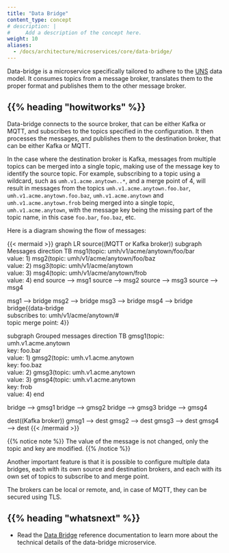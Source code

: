 ```yaml
---
title: "Data Bridge"
content_type: concept
# description: |
#     Add a description of the concept here.
weight: 10
aliases:
  - /docs/architecture/microservices/core/data-bridge/
---
```


<!-- overview -->

Data-bridge is a microservice specifically tailored to adhere to the
[UNS](https://learn.umh.app/lesson/navigating-data-flow-understanding-data-models/)
data model. It consumes topics from a message broker, translates them to
the proper format and publishes them to the other message broker.

<!-- body -->

## {{% heading "howitworks" %}}

Data-bridge connects to the source broker, that can be either Kafka or MQTT,
and subscribes to the topics specified in the configuration. It then processes
the messages, and publishes them to the destination broker, that can be either
Kafka or MQTT.

In the case where the destination broker is Kafka, messages from multiple topics
can be merged into a single topic, making use of the message key to identify
the source topic.
For example, subscribing to a topic using a wildcard, such as
`umh.v1.acme.anytown..*`, and a merge point of 4, will result in
messages from the topics `umh.v1.acme.anytown.foo.bar`,
`umh.v1.acme.anytown.foo.baz`, `umh.v1.acme.anytown` and `umh.v1.acme.anytown.frob`
being merged into a single topic, `umh.v1.acme.anytown`, with the message key
being the missing part of the topic name, in this case `foo.bar`, `foo.baz`, etc.

Here is a diagram showing the flow of messages:

{{< mermaid >}}
graph LR
source((MQTT or Kafka broker))
subgraph Messages
direction TB
msg1(topic: umh/v1/acme/anytown/foo/bar<br>value: 1)
msg2(topic: umh/v1/acme/anytown/foo/baz<br>value: 2)
msg3(topic: umh/v1/acme/anytown<br>value: 3)
msg4(topic: umh/v1/acme/anytown/frob<br>value: 4)
end
source --> msg1
source --> msg2
source --> msg3
source --> msg4

msg1 --> bridge
msg2 --> bridge
msg3 --> bridge
msg4 --> bridge
bridge{{data-bridge<br>subscribes to: umh/v1/acme/anytown/#<br>topic merge point: 4}}

subgraph Grouped messages
direction TB
gmsg1(topic: umh.v1.acme.anytown<br>key: foo.bar<br>value: 1)
gmsg2(topic: umh.v1.acme.anytown<br>key: foo.baz<br>value: 2)
gmsg3(topic: umh.v1.acme.anytown<br>value: 3)
gmsg4(topic: umh.v1.acme.anytown<br>key: frob<br>value: 4)
end

bridge --> gmsg1
bridge --> gmsg2
bridge --> gmsg3
bridge --> gmsg4

dest((Kafka broker))
gmsg1 --> dest
gmsg2 --> dest
gmsg3 --> dest
gmsg4 --> dest
{{< /mermaid >}}

{{% notice note %}}
The value of the message is not changed, only the topic and key are modified.
{{% /notice %}}

Another important feature is that it is possible to configure multiple data
bridges, each with its own source and destination brokers, and each with its
own set of topics to subscribe to and merge point.

The brokers can be local or remote, and, in case of MQTT, they can be secured
using TLS.

<!-- Optional section; add links to information related to this topic. -->

## {{% heading "whatsnext" %}}

- Read the [Data Bridge](/docs/reference/microservices/data-bridge/) reference
  documentation to learn more about the technical details of the data-bridge microservice.
